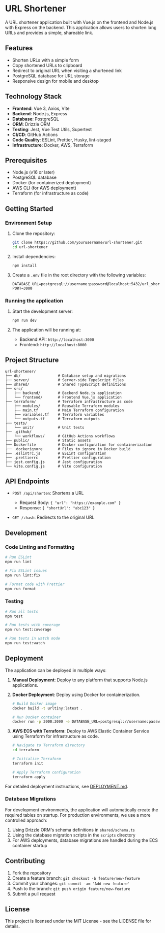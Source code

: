 # URL Shortener

A URL shortener application built with Vue.js on the frontend and Node.js with Express on the backend. This application allows users to shorten long URLs and provides a simple, shareable link.

## Features

- Shorten URLs with a simple form
- Copy shortened URLs to clipboard
- Redirect to original URL when visiting a shortened link
- PostgreSQL database for URL storage
- Responsive design for mobile and desktop

## Technology Stack

- **Frontend**: Vue 3, Axios, Vite
- **Backend**: Node.js, Express
- **Database**: PostgreSQL
- **ORM**: Drizzle ORM
- **Testing**: Jest, Vue Test Utils, Supertest
- **CI/CD**: GitHub Actions
- **Code Quality**: ESLint, Prettier, Husky, lint-staged
- **Infrastructure**: Docker, AWS, Terraform

## Prerequisites

- Node.js (v16 or later)
- PostgreSQL database
- Docker (for containerized deployment)
- AWS CLI (for AWS deployment)
- Terraform (for infrastructure as code)

## Getting Started

### Environment Setup

1. Clone the repository:
   ```bash
   git clone https://github.com/yourusername/url-shortener.git
   cd url-shortener
   ```

2. Install dependencies:
   ```bash
   npm install
   ```

3. Create a `.env` file in the root directory with the following variables:
   ```
   DATABASE_URL=postgresql://username:password@localhost:5432/url_shortener
   PORT=3000
   ```

### Running the application

1. Start the development server:
   ```bash
   npm run dev
   ```

2. The application will be running at:
   - Backend API: `http://localhost:3000`
   - Frontend: `http://localhost:8000`

## Project Structure

```
url-shortener/
├── db/                 # Database setup and migrations
├── server/             # Server-side TypeScript files
├── shared/             # Shared TypeScript definitions
├── src/
│   ├── backend/        # Backend Node.js application
│   └── frontend/       # Frontend Vue.js application
├── terraform/          # Terraform infrastructure as code
│   ├── modules/        # Reusable Terraform modules
│   ├── main.tf         # Main Terraform configuration
│   ├── variables.tf    # Terraform variables
│   └── outputs.tf      # Terraform outputs
├── tests/
│   └── unit/           # Unit tests
├── .github/
│   └── workflows/      # GitHub Actions workflows
├── public/             # Static assets
├── Dockerfile          # Docker configuration for containerization
├── .dockerignore       # Files to ignore in Docker build
├── .eslintrc.js        # ESLint configuration
├── .prettierrc         # Prettier configuration
├── jest.config.js      # Jest configuration
└── vite.config.js      # Vite configuration
```

## API Endpoints

- `POST /api/shorten`: Shortens a URL
  - Request Body: `{ "url": "https://example.com" }`
  - Response: `{ "shortUrl": "abc123" }`

- `GET /:hash`: Redirects to the original URL

## Development

### Code Linting and Formatting

```bash
# Run ESLint
npm run lint

# Fix ESLint issues
npm run lint:fix

# Format code with Prettier
npm run format
```

### Testing

```bash
# Run all tests
npm test

# Run tests with coverage
npm run test:coverage

# Run tests in watch mode
npm run test:watch
```

## Deployment

The application can be deployed in multiple ways:

1. **Manual Deployment**: Deploy to any platform that supports Node.js applications.

2. **Docker Deployment**: Deploy using Docker for containerization.
   ```bash
   # Build Docker image
   docker build -t urltiny:latest .

   # Run Docker container
   docker run -p 3000:3000 -e DATABASE_URL=postgresql://username:password@host:port/database urltiny:latest
   ```

3. **AWS ECS with Terraform**: Deploy to AWS Elastic Container Service using Terraform for infrastructure as code.
   ```bash
   # Navigate to Terraform directory
   cd terraform

   # Initialize Terraform
   terraform init

   # Apply Terraform configuration
   terraform apply
   ```

For detailed deployment instructions, see [DEPLOYMENT.md](DEPLOYMENT.md).

### Database Migrations

For development environments, the application will automatically create the required tables on startup. For production environments, we use a more controlled approach:

1. Using Drizzle ORM's schema definitions in `shared/schema.ts`
2. Using the database migration scripts in the `scripts` directory
3. For AWS deployments, database migrations are handled during the ECS container startup

## Contributing

1. Fork the repository
2. Create a feature branch: `git checkout -b feature/new-feature`
3. Commit your changes: `git commit -am 'Add new feature'`
4. Push to the branch: `git push origin feature/new-feature`
5. Submit a pull request

## License

This project is licensed under the MIT License - see the LICENSE file for details.